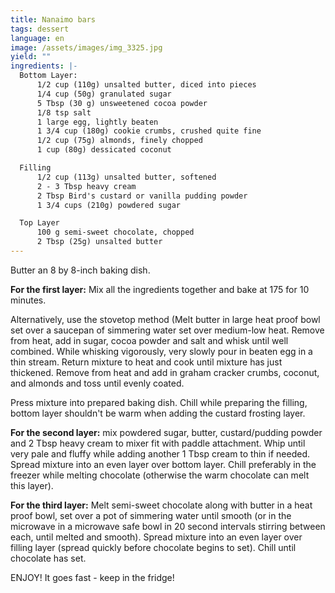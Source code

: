 ```yaml
---
title: Nanaimo bars
tags: dessert
language: en
image: /assets/images/img_3325.jpg
yield: ""
ingredients: |-
  Bottom Layer:
      1/2 cup (110g) unsalted butter, diced into pieces
      1/4 cup (50g) granulated sugar
      5 Tbsp (30 g) unsweetened cocoa powder
      1/8 tsp salt
      1 large egg, lightly beaten
      1 3/4 cup (180g) cookie crumbs, crushed quite fine
      1/2 cup (75g) almonds, finely chopped
      1 cup (80g) dessicated coconut

  Filling
      1/2 cup (113g) unsalted butter, softened
      2 - 3 Tbsp heavy cream
      2 Tbsp Bird's custard or vanilla pudding powder
      1 3/4 cups (210g) powdered sugar

  Top Layer
      100 g semi-sweet chocolate, chopped
      2 Tbsp (25g) unsalted butter
---
```

Butter an 8 by 8-inch baking dish.

**For the first layer:** Mix all the ingredients together and bake at 175 for 10 minutes.

Alternatively, use the stovetop method (Melt butter in large heat proof bowl set over a saucepan of simmering water set over medium-low heat. Remove from heat, add in sugar, cocoa powder and salt and whisk until well combined. While whisking vigorously, very slowly pour in beaten egg in a thin stream. Return mixture to heat and cook until mixture has just thickened. Remove from heat and add in graham cracker crumbs, coconut, and almonds and toss until evenly coated.

Press mixture into prepared baking dish. Chill while preparing the filling, bottom layer shouldn't be warm when adding the custard frosting layer.

**For the second layer:** mix powdered sugar, butter, custard/pudding powder and 2 Tbsp heavy cream to mixer fit with paddle attachment. Whip until very pale and fluffy while adding another 1 Tbsp cream to thin if needed. Spread mixture into an even layer over bottom layer. Chill preferably in the freezer while melting chocolate (otherwise the warm chocolate can melt this layer).

**For the third layer:** Melt semi-sweet chocolate along with butter in a heat proof bowl, set over a pot of simmering water until smooth (or in the microwave in a microwave safe bowl in 20 second intervals stirring between each, until melted and smooth). Spread mixture into an even layer over filling layer (spread quickly before chocolate begins to set). Chill until chocolate has set.

ENJOY! It goes fast - keep in the fridge!